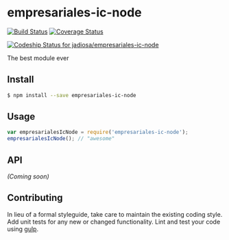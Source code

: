 # empresariales-ic-node 
[![Build Status][travis-image]][travis-url] [![Coverage Status][coveralls-image]][coveralls-url]

[ ![Codeship Status for jadiosa/empresariales-ic-node](https://codeship.com/projects/20a11ce0-f06f-0132-1e9f-0e935ee940a2/status?branch=master)](https://codeship.com/projects/84620)

The best module ever

## Install

```bash
$ npm install --save empresariales-ic-node
```


## Usage

```javascript
var empresarialesIcNode = require('empresariales-ic-node');
empresarialesIcNode(); // "awesome"
```

## API

_(Coming soon)_


## Contributing

In lieu of a formal styleguide, take care to maintain the existing coding style. Add unit tests for any new or changed functionality. Lint and test your code using [gulp](http://gulpjs.com/).


[npm-url]: https://npmjs.org/package/empresariales-ic-node
[npm-image]: https://badge.fury.io/js/empresariales-ic-node.svg
[travis-url]: https://travis-ci.org/jadiosa/empresariales-ic-node
[travis-image]: https://travis-ci.org/jadiosa/empresariales-ic-node.svg?branch=master
[daviddm-url]: https://david-dm.org/jadiosa/empresariales-ic-node.svg?theme=shields.io
[daviddm-image]: https://david-dm.org/jadiosa/empresariales-ic-node
[coveralls-url]: https://coveralls.io/r/jadiosa/empresariales-ic-node?branch=master
[coveralls-image]: https://coveralls.io/repos/jadiosa/empresariales-ic-node/badge.png?branch=master
